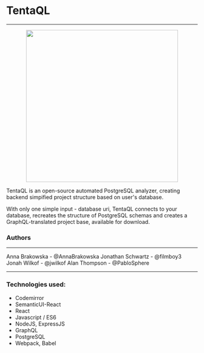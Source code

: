 # TentaQL
---

<p align="center">
<img src="https://github.com/TentaQL/tentaQL/blob/master/OctopusCircle.png" align="center" height="400">
</p>


TentaQL is an open-source automated PostgreSQL analyzer, creating backend simpified project structure based on user's database.

With only one simple input - database uri, TentaQL connects to your database, recreates the structure of PostgreSQL schemas and creates a GraphQL-translated project base, available for download.

### Authors
---
Anna Brakowska - @AnnaBrakowska
Jonathan Schwartz - @filmboy3
Jonah Wilkof - @jwilkof
Alan Thompson - @PabloSphere


---
### Technologies used:
* Codemirror
* SemanticUI-React
* React
* Javascript / ES6
* NodeJS, ExpressJS
* GraphQL
* PostgreSQL
* Webpack, Babel
